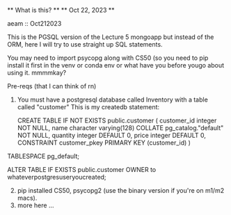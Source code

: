 ** What is this? ** 
** Oct 22, 2023 ** 

aeam :: Oct212023

This is the PGSQL version of the Lecture 5 mongoapp but instead of the ORM, here I will try to use straight up SQL statements.

You may need to import psycopg along with CS50 (so you need to pip install it first in the venv or conda env or what have you before yougo about using it. mmmmkay?

Pre-reqs (that I can think of rn)
1. You must have a postgresql database called Inventory with a table called "customer" This is my createdb statement:

    CREATE TABLE IF NOT EXISTS public.customer
(
    customer_id integer NOT NULL,
    name character varying(128) COLLATE pg_catalog."default" NOT NULL,
    quantity integer DEFAULT 0,
    price integer DEFAULT 0,
    CONSTRAINT customer_pkey PRIMARY KEY (customer_id)
)

TABLESPACE pg_default;

ALTER TABLE IF EXISTS public.customer
    OWNER to whateverpostgresuseryoucreated;

2. pip installed CS50, psycopg2 (use the binary version if you're on m1/m2 macs).
3. more here ...
